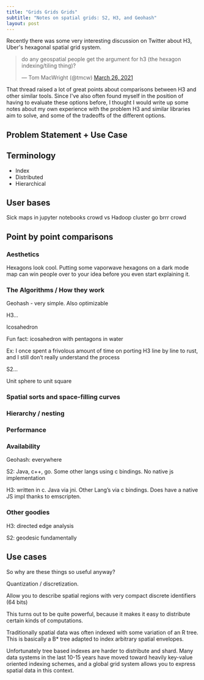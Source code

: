```yaml
---
title: "Grids Grids Grids"
subtitle: "Notes on spatial grids: S2, H3, and Geohash"
layout: post
---
```


Recently there was some very interesting discussion on Twitter about H3, Uber's hexagonal spatial grid system.

<blockquote class="twitter-tweet"><p lang="en" dir="ltr">do any geospatial people get the argument for h3 (the hexagon indexing/tiling thing)?</p>&mdash; Tom MacWright (@tmcw) <a href="https://twitter.com/tmcw/status/1375510900384227328?ref_src=twsrc%5Etfw">March 26, 2021</a></blockquote> <script async src="https://platform.twitter.com/widgets.js" charset="utf-8"></script>

That thread raised a lot of great points about comparisons between H3 and other similar tools. Since I've also often found myself in the position of having to evaluate these options before, I thought I would write up some notes about my own experience with the problem H3 and similar libraries aim to solve, and some of the tradeoffs of the different options.

## Problem Statement + Use Case

## Terminology

* Index
* Distributed
* Hierarchical

## User bases

Sick maps in jupyter notebooks crowd vs Hadoop cluster go brrr crowd

## Point by point comparisons

### Aesthetics

Hexagons look cool. Putting some vaporwave hexagons on a dark mode map can win people over to your idea before you even start explaining it.

### The Algorithms / How they work

Geohash - very simple. Also optimizable

H3...

Icosahedron

Fun fact: icosahedron with pentagons in water

Ex: I once spent a frivolous amount of time on porting H3 line by line to rust, and I still don’t really understand the process

S2...

Unit sphere to unit square

### Spatial sorts and space-filling curves

### Hierarchy / nesting

### Performance

### Availability

Geohash: everywhere

S2: Java, c++, go. Some other langs using c bindings.  No native js implementation

H3: written in c. Java via jni. Other Lang’s via c bindings. Does have a native JS impl thanks to emscripten.

### Other goodies

H3: directed edge analysis

S2: geodesic fundamentally

## Use cases

So why are these things so useful anyway?

Quantization / discretization.

Allow you to describe spatial regions with very compact discrete identifiers (64 bits)

This turns out to be quite powerful, because it makes it easy to distribute certain kinds of computations.

Traditionally spatial data was often indexed with some variation of an R tree. This is basically a B* tree adapted to index arbitrary spatial envelopes.

Unfortunately tree based indexes are harder to distribute and shard. Many data systems in the last 10-15 years have moved toward heavily key-value oriented indexing schemes, and a global grid system allows you to express spatial data in this context.
